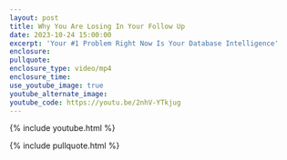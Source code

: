 ```yaml
---
layout: post
title: Why You Are Losing In Your Follow Up
date: 2023-10-24 15:00:00
excerpt: 'Your #1 Problem Right Now Is Your Database Intelligence'
enclosure:
pullquote:
enclosure_type: video/mp4
enclosure_time:
use_youtube_image: true
youtube_alternate_image:
youtube_code: https://youtu.be/2nhV-YTkjug
---
```

{% include youtube.html %}

{% include pullquote.html %}
